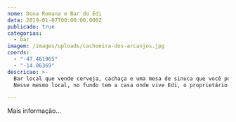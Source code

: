 ```yaml
---
nome: Dona Romana e Bar do Edi
data: 2019-01-07T00:00:00.000Z
publicado: true
categorias:
  - bar
imagem: /images/uploads/cachoeira-dos-arcanjos.jpg
coords:
  - "-47.461965"
  - "-14.06369"
descricao: >-
  Bar local que vende cerveja, cachaça e uma mesa de sinuca que você pode comprar as fichas pra jogar.
  Nesse mesmo local, no fundo tem a casa onde vive Edi, o proprietário do bar e sua esposa Dona Romana, que vende rosca, pães de queijo e serve um cafézinho e chá - tudo feito diariamente.

---
```


Mais informação...



